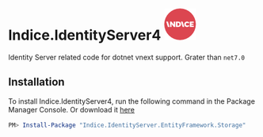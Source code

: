 # Indice.IdentityServer4 ![alt text](icon/icon-64.png "Indice logo")

Identity Server related code for dotnet vnext support. Grater than `net7.0`  

## Installation

To install Indice.IdentityServer4, run the following command in the Package Manager Console. Or download it [here](https://www.nuget.org/packages/Indice.IdentityServer.EntityFramework.Storage/)

```powershell
PM> Install-Package "Indice.IdentityServer.EntityFramework.Storage"
```